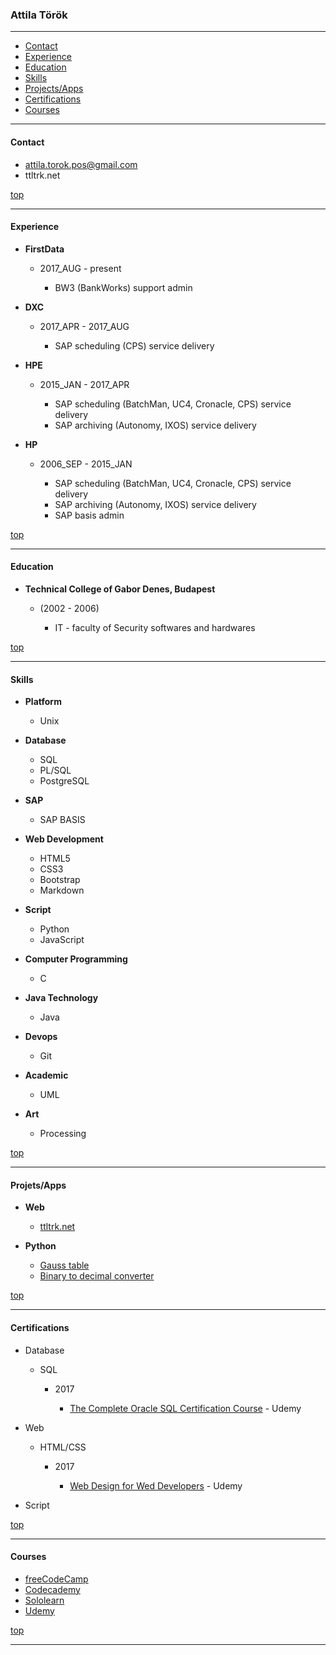 
### Attila Török

---

<p id="nav"></p>

* <a href="#1">Contact</a>
* <a href="#2">Experience</a>
* <a href="#3">Education</a>
* <a href="#4">Skills</a>
* <a href="#5">Projects/Apps</a>
* <a href="#6">Certifications</a>
* <a href="#7">Courses</a>

---

#### <h4 id="1">Contact</h4>

  * attila.torok.pos@gmail.com
  * ttltrk.net
  
<a href="#nav">top</a>

---

#### <h4 id="2">Experience</h4>

  * **FirstData**
  
    + 2017_AUG - present
    
      - BW3 (BankWorks) support admin
  
  * **DXC** 
  
    + 2017_APR - 2017_AUG
    
      - SAP scheduling (CPS) service delivery
  
  * **HPE** 
  
    + 2015_JAN - 2017_APR
    
      - SAP scheduling (BatchMan, UC4, Cronacle, CPS) service delivery
      - SAP archiving (Autonomy, IXOS) service delivery
	
  * **HP** 
  
    + 2006_SEP - 2015_JAN
    
      - SAP scheduling (BatchMan, UC4, Cronacle, CPS) service delivery
      - SAP archiving (Autonomy, IXOS) service delivery
      - SAP basis admin

<a href="#nav">top</a>

---
    
#### <h4 id="3">Education</h4>

  * **Technical College of Gabor Denes, Budapest** 
  
    + (2002 - 2006)
    
      - IT - faculty of Security softwares and hardwares

<a href="#nav">top</a>

---

#### <h4 id="4">Skills</h4>

  * **Platform** 
  
    + Unix
  
  * **Database**
  
    + SQL
    + PL/SQL
    + PostgreSQL
  
  * **SAP**
  
    + SAP BASIS
  
  * **Web Development**
  
    + HTML5
    + CSS3
    + Bootstrap
    + Markdown
  
  * **Script**
  
    + Python
    + JavaScript
  
  * **Computer Programming**
  
    + C
  
  * **Java Technology**
  
    + Java
  
  * **Devops**
  
    + Git
  
  * **Academic**
  
    + UML
  
  * **Art**
  
    + Processing

<a href="#nav">top</a>

---

#### <h4 id="5">Projets/Apps</h4>

  * **Web**
  
    + [ttltrk.net](http://ttltrk.net/)
  
  * **Python**
  
    + [Gauss table](https://github.com/ttltrk/PRG/blob/master/PY/APP/GT/README.MD)
    + [Binary to decimal converter](https://github.com/ttltrk/PRG/blob/master/PY/APP/BIN/README.MD)

<a href="#nav">top</a>

---

#### <h4 id="6">Certifications</h4>

  * Database
  
    + SQL
    
      - 2017
      
        - [The Complete Oracle SQL Certification Course](https://github.com/ttltrk/Courses/blob/master/Certification/sql_cer.jpg) - 
	Udemy
  
  * Web
  
    + HTML/CSS
    
      - 2017
      
        - [Web Design for Wed Developers](https://github.com/ttltrk/Courses/blob/master/Certification/web_dev_cer.jpg) - Udemy
  
  * Script

<a href="#nav">top</a>

---

#### <h4 id="7">Courses</h4>

  * [freeCodeCamp](https://www.freecodecamp.org/ttltrk)
  * [Codecademy](https://www.codecademy.com/ttltrk)
  * [Sololearn](https://www.sololearn.com/Profile/3771981)
  * [Udemy](https://www.udemy.com/home/my-courses/learning/)

<a href="#nav">top</a>

---

